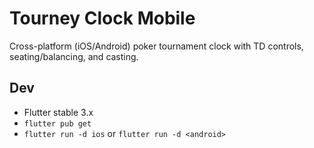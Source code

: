 # Tourney Clock Mobile

Cross-platform (iOS/Android) poker tournament clock with TD controls, seating/balancing, and casting.

## Dev
- Flutter stable 3.x
- `flutter pub get`
- `flutter run -d ios` or `flutter run -d <android>`